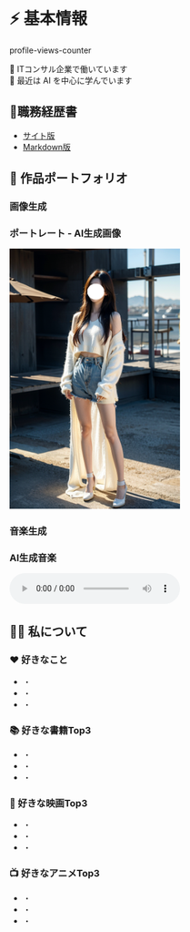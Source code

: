 # ⚡️ 基本情報
profile-views-counter

💼 ITコンサル企業で働いています  
🌱 最近は AI を中心に学んでいます  

## 📝職務経歴書
- [サイト版](https://username.github.io/repository-name/resume_site_version.html)  
- [Markdown版](./docs/resume_markdown_version.md)

## 🎨 作品ポートフォリオ

### 画像生成
<h3>ポートレート - AI生成画像</h3>
<img src="./portfolio/image_sample.png" alt="ポートレート" width="300">

### 音楽生成
<h3>AI生成音楽</h3>
<audio controls>
    <source src="./portfolio/music_sample.mp3" type="audio/mpeg">
    Your browser does not support the audio element.
</audio>

## 💁‍♂️ 私について

### ❤️ 好きなこと
- ・
- ・
- ・

### 📚 好きな書籍Top3
- ・
- ・
- ・

### 🎥 好きな映画Top3
- ・
- ・
- ・

### 📺 好きなアニメTop3
- ・
- ・
- ・